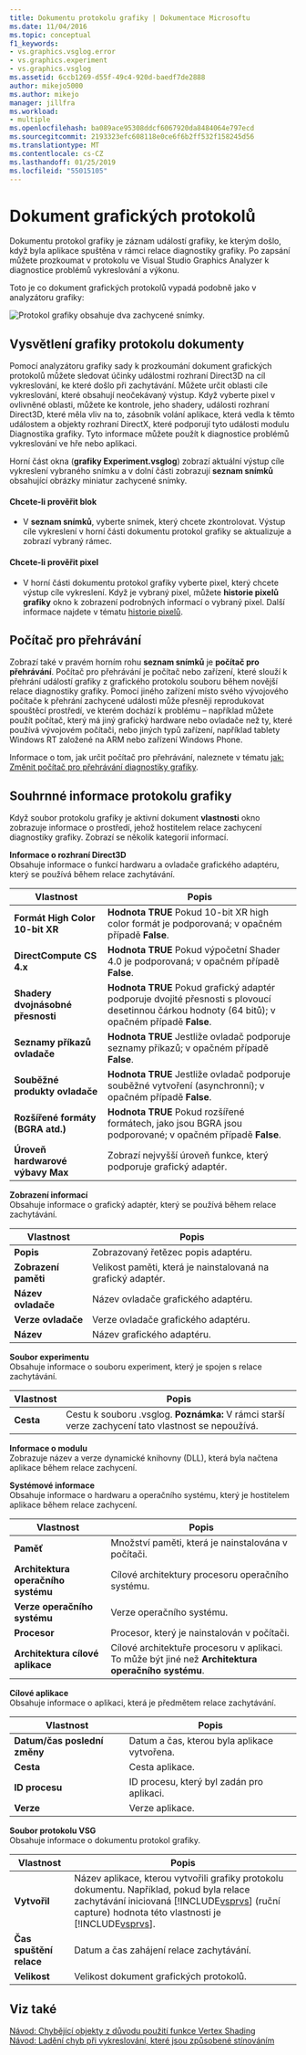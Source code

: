 ```yaml
---
title: Dokumentu protokolu grafiky | Dokumentace Microsoftu
ms.date: 11/04/2016
ms.topic: conceptual
f1_keywords:
- vs.graphics.vsglog.error
- vs.graphics.experiment
- vs.graphics.vsglog
ms.assetid: 6ccb1269-d55f-49c4-920d-baedf7de2888
author: mikejo5000
ms.author: mikejo
manager: jillfra
ms.workload:
- multiple
ms.openlocfilehash: ba089ace95308ddcf6067920da8484064e797ecd
ms.sourcegitcommit: 2193323efc608118e0ce6f6b2ff532f158245d56
ms.translationtype: MT
ms.contentlocale: cs-CZ
ms.lasthandoff: 01/25/2019
ms.locfileid: "55015105"
---
```

# <a name="graphics-log-document"></a>Dokument grafických protokolů
Dokumentu protokol grafiky je záznam událostí grafiky, ke kterým došlo, když byla aplikace spuštěna v rámci relace diagnostiky grafiky. Po zapsání můžete prozkoumat v protokolu ve Visual Studio Graphics Analyzer k diagnostice problémů vykreslování a výkonu.  

 Toto je co dokument grafických protokolů vypadá podobně jako v analyzátoru grafiky:  

 ![Protokol grafiky obsahuje dva zachycené snímky. ](media/gfx_diag_demo_graphics_log_orientation.png "gfx_diag_demo_graphics_log_orientation")  

## <a name="understanding-graphics-log-documents"></a>Vysvětlení grafiky protokolu dokumenty  
 Pomocí analyzátoru grafiky sady k prozkoumání dokument grafických protokolů můžete sledovat účinky událostmi rozhraní Direct3D na cíl vykreslování, ke které došlo při zachytávání. Můžete určit oblasti cíle vykreslování, které obsahují neočekávaný výstup. Když vyberte pixel v ovlivněné oblasti, můžete ke kontrole, jeho shadery, události rozhraní Direct3D, které měla vliv na to, zásobník volání aplikace, která vedla k těmto událostem a objekty rozhraní DirectX, které podporují tyto události modulu Diagnostika grafiky. Tyto informace můžete použít k diagnostice problémů vykreslování ve hře nebo aplikaci.  

 Horní část okna (**grafiky Experiment.vsglog**) zobrazí aktuální výstup cíle vykreslení vybraného snímku a v dolní části zobrazují **seznam snímků** obsahující obrázky miniatur zachycené snímky.  

#### <a name="to-inspect-a-frame"></a>Chcete-li prověřit blok  

-   V **seznam snímků**, vyberte snímek, který chcete zkontrolovat. Výstup cíle vykreslení v horní části dokumentu protokol grafiky se aktualizuje a zobrazí vybraný rámec.  

#### <a name="to-inspect-a-pixel"></a>Chcete-li prověřit pixel  

-   V horní části dokumentu protokol grafiky vyberte pixel, který chcete výstup cíle vykreslení. Když je vybraný pixel, můžete **historie pixelů grafiky** okno k zobrazení podrobných informací o vybraný pixel. Další informace najdete v tématu [historie pixelů](graphics-pixel-history.md).  

## <a name="playback-machine"></a>Počítač pro přehrávání  
 Zobrazí také v pravém horním rohu **seznam snímků** je **počítač pro přehrávání**. Počítač pro přehrávání je počítač nebo zařízení, které slouží k přehrání událostí grafiky z grafického protokolu souboru během novější relace diagnostiky grafiky. Pomocí jiného zařízení místo svého vývojového počítače k přehrání zachycené události může přesněji reprodukovat spouštěcí prostředí, ve kterém dochází k problému – například můžete použít počítač, který má jiný grafický hardware nebo ovladače než ty, které používá vývojovém počítači, nebo jiných typů zařízení, například tablety Windows RT založené na ARM nebo zařízení Windows Phone.  

 Informace o tom, jak určit počítač pro přehrávání, naleznete v tématu [jak: Změnit počítač pro přehrávání diagnostiky grafiky](how-to-change-the-graphics-diagnostics-playback-machine.md).  

## <a name="graphics-log-summary-information"></a>Souhrnné informace protokolu grafiky  
 Když soubor protokolu grafiky je aktivní dokument **vlastnosti** okno zobrazuje informace o prostředí, jehož hostitelem relace zachycení diagnostiky grafiky. Zobrazí se několik kategorií informací.  

 **Informace o rozhraní Direct3D**  
 Obsahuje informace o funkcí hardwaru a ovladače grafického adaptéru, který se používá během relace zachytávání.  

|Vlastnost|Popis|  
|--------------|-----------------|  
|**Formát High Color 10-bit XR**|**Hodnota TRUE** Pokud 10-bit XR high color formát je podporovaná; v opačném případě **False**.|  
|**DirectCompute CS 4.x**|**Hodnota TRUE** Pokud výpočetní Shader 4.0 je podporovaná; v opačném případě **False**.|  
|**Shadery dvojnásobné přesnosti**|**Hodnota TRUE** Pokud grafický adaptér podporuje dvojité přesnosti s plovoucí desetinnou čárkou hodnoty (64 bitů); v opačném případě **False**.|  
|**Seznamy příkazů ovladače**|**Hodnota TRUE** Jestliže ovladač podporuje seznamy příkazů; v opačném případě **False**.|  
|**Souběžné produkty ovladače**|**Hodnota TRUE** Jestliže ovladač podporuje souběžné vytvoření (asynchronní); v opačném případě **False**.|  
|**Rozšířené formáty (BGRA atd.)**|**Hodnota TRUE** Pokud rozšířené formátech, jako jsou BGRA jsou podporované; v opačném případě **False**.|  
|**Úroveň hardwarové výbavy Max**|Zobrazí nejvyšší úroveň funkce, který podporuje grafický adaptér.|  

 **Zobrazení informací**  
 Obsahuje informace o grafický adaptér, který se používá během relace zachytávání.  

|Vlastnost|Popis|  
|--------------|-----------------|  
|**Popis**|Zobrazovaný řetězec popis adaptéru.|  
|**Zobrazení paměti**|Velikost paměti, která je nainstalovaná na grafický adaptér.|  
|**Název ovladače**|Název ovladače grafického adaptéru.|  
|**Verze ovladače**|Verze ovladače grafického adaptéru.|  
|**Název**|Název grafického adaptéru.|  

 **Soubor experimentu**  
 Obsahuje informace o souboru experiment, který je spojen s relace zachytávání.  

|Vlastnost|Popis|  
|--------------|-----------------|  
|**Cesta**|Cestu k souboru .vsglog. **Poznámka:**  V rámci starší verze zachycení tato vlastnost se nepoužívá.|  

 **Informace o modulu**  
 Zobrazuje název a verze dynamické knihovny (DLL), která byla načtena aplikace během relace zachycení.  

 **Systémové informace**  
 Obsahuje informace o hardwaru a operačního systému, který je hostitelem aplikace během relace zachycení.  

|Vlastnost|Popis|  
|--------------|-----------------|  
|**Paměť**|Množství paměti, která je nainstalována v počítači.|  
|**Architektura operačního systému**|Cílové architektury procesoru operačního systému.|  
|**Verze operačního systému**|Verze operačního systému.|  
|**Procesor**|Procesor, který je nainstalován v počítači.|  
|**Architektura cílové aplikace**|Cílové architektuře procesoru v aplikaci. To může být jiné než **Architektura operačního systému**.|  

 **Cílové aplikace**  
 Obsahuje informace o aplikaci, která je předmětem relace zachytávání.  

|Vlastnost|Popis|  
|--------------|-----------------|  
|**Datum/čas poslední změny**|Datum a čas, kterou byla aplikace vytvořena.|  
|**Cesta**|Cesta aplikace.|  
|**ID procesu**|ID procesu, který byl zadán pro aplikaci.|  
|**Verze**|Verze aplikace.|  

 **Soubor protokolu VSG**  
 Obsahuje informace o dokumentu protokol grafiky.  


| Vlastnost | Popis |
|------------------------| - |
| **Vytvořil** | Název aplikace, kterou vytvořili grafiky protokolu dokumentu. Například, pokud byla relace zachytávání iniciovaná [!INCLUDE[vsprvs](../../code-quality/includes/vsprvs_md.md)] (ruční capture) hodnota této vlastnosti je [!INCLUDE[vsprvs](../../code-quality/includes/vsprvs_md.md)]. |
| **Čas spuštění relace** | Datum a čas zahájení relace zachytávání. |
| **Velikost** | Velikost dokument grafických protokolů. |

## <a name="see-also"></a>Viz také  
 [Návod: Chybějící objekty z důvodu použití funkce Vertex Shading](walkthrough-missing-objects-due-to-vertex-shading.md)   
 [Návod: Ladění chyb při vykreslování, které jsou způsobené stínováním](walkthrough-debugging-rendering-errors-due-to-shading.md)
